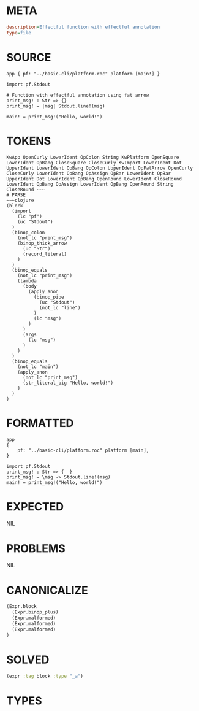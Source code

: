 # META
~~~ini
description=Effectful function with effectful annotation
type=file
~~~
# SOURCE
~~~roc
app { pf: "../basic-cli/platform.roc" platform [main!] }

import pf.Stdout

# Function with effectful annotation using fat arrow
print_msg! : Str => {}
print_msg! = |msg| Stdout.line!(msg)

main! = print_msg!("Hello, world!")
~~~
# TOKENS
~~~text
KwApp OpenCurly LowerIdent OpColon String KwPlatform OpenSquare LowerIdent OpBang CloseSquare CloseCurly KwImport LowerIdent Dot UpperIdent LowerIdent OpBang OpColon UpperIdent OpFatArrow OpenCurly CloseCurly LowerIdent OpBang OpAssign OpBar LowerIdent OpBar UpperIdent Dot LowerIdent OpBang OpenRound LowerIdent CloseRound LowerIdent OpBang OpAssign LowerIdent OpBang OpenRound String CloseRound ~~~
# PARSE
~~~clojure
(block
  (import
    (lc "pf")
    (uc "Stdout")
  )
  (binop_colon
    (not_lc "print_msg")
    (binop_thick_arrow
      (uc "Str")
      (record_literal)
    )
  )
  (binop_equals
    (not_lc "print_msg")
    (lambda
      (body
        (apply_anon
          (binop_pipe
            (uc "Stdout")
            (not_lc "line")
          )
          (lc "msg")
        )
      )
      (args
        (lc "msg")
      )
    )
  )
  (binop_equals
    (not_lc "main")
    (apply_anon
      (not_lc "print_msg")
      (str_literal_big "Hello, world!")
    )
  )
)
~~~
# FORMATTED
~~~roc
app
{
	pf: "../basic-cli/platform.roc" platform [main],
}

import pf.Stdout
print_msg! : Str => {  }
print_msg! = \msg -> Stdout.line!(msg)
main! = print_msg!("Hello, world!")
~~~
# EXPECTED
NIL
# PROBLEMS
NIL
# CANONICALIZE
~~~clojure
(Expr.block
  (Expr.binop_plus)
  (Expr.malformed)
  (Expr.malformed)
  (Expr.malformed)
)
~~~
# SOLVED
~~~clojure
(expr :tag block :type "_a")
~~~
# TYPES
~~~roc
~~~
